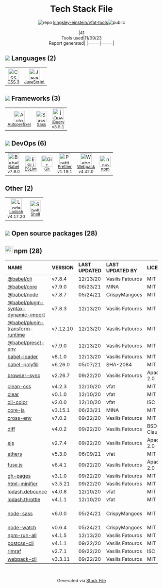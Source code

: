 <!--
--- Readme.md Snippet without images Start ---
## Tech Stack
kingsley-einstein/vfat-tools is built on the following main stack:
- [jQuery](http://jquery.com/) – Javascript UI Libraries
- [Sass](http://sass-lang.com/) – CSS Pre-processors / Extensions
- [JavaScript](https://developer.mozilla.org/en-US/docs/Web/JavaScript) – Languages
- [Webpack](http://webpack.js.org) – JS Build Tools / JS Task Runners
- [Autoprefixer](https://github.com/postcss/autoprefixer) – CSS Pre-processors / Extensions
- [Lodash](https://lodash.com) – Javascript Utilities & Libraries
- [Babel](http://babeljs.io/) – JavaScript Compilers
- [ESLint](http://eslint.org/) – Code Review
- [Shell](https://en.wikipedia.org/wiki/Shell_script) – Shells
- [Prettier](https://prettier.io/) – Code Review

Full tech stack [here](/techstack.md)
--- Readme.md Snippet without images End ---

--- Readme.md Snippet with images Start ---
## Tech Stack
kingsley-einstein/vfat-tools is built on the following main stack:
- <img width='25' height='25' src='https://img.stackshare.io/service/1021/lxEKmMnB_400x400.jpg' alt='jQuery'/> [jQuery](http://jquery.com/) – Javascript UI Libraries
- <img width='25' height='25' src='https://img.stackshare.io/service/1171/jCR2zNJV.png' alt='Sass'/> [Sass](http://sass-lang.com/) – CSS Pre-processors / Extensions
- <img width='25' height='25' src='https://img.stackshare.io/service/1209/javascript.jpeg' alt='JavaScript'/> [JavaScript](https://developer.mozilla.org/en-US/docs/Web/JavaScript) – Languages
- <img width='25' height='25' src='https://img.stackshare.io/service/1682/IMG_4636.PNG' alt='Webpack'/> [Webpack](http://webpack.js.org) – JS Build Tools / JS Task Runners
- <img width='25' height='25' src='https://img.stackshare.io/service/2202/72d087642cfce6fef6f2dabec5bf49e8_400x400.png' alt='Autoprefixer'/> [Autoprefixer](https://github.com/postcss/autoprefixer) – CSS Pre-processors / Extensions
- <img width='25' height='25' src='https://img.stackshare.io/service/2438/lodash.png' alt='Lodash'/> [Lodash](https://lodash.com) – Javascript Utilities & Libraries
- <img width='25' height='25' src='https://img.stackshare.io/service/2739/-1wfGjNw.png' alt='Babel'/> [Babel](http://babeljs.io/) – JavaScript Compilers
- <img width='25' height='25' src='https://img.stackshare.io/service/3337/Q4L7Jncy.jpg' alt='ESLint'/> [ESLint](http://eslint.org/) – Code Review
- <img width='25' height='25' src='https://img.stackshare.io/service/4631/default_c2062d40130562bdc836c13dbca02d318205a962.png' alt='Shell'/> [Shell](https://en.wikipedia.org/wiki/Shell_script) – Shells
- <img width='25' height='25' src='https://img.stackshare.io/service/7035/default_66f265943abed56bcdbfca1c866a4261b1fbb063.jpg' alt='Prettier'/> [Prettier](https://prettier.io/) – Code Review

Full tech stack [here](/techstack.md)
--- Readme.md Snippet with images End ---
-->
<div align="center">

# Tech Stack File
![](https://img.stackshare.io/repo.svg "repo") [kingsley-einstein/vfat-tools](https://github.com/kingsley-einstein/vfat-tools)![](https://img.stackshare.io/public_badge.svg "public")
<br/><br/>
|41<br/>Tools used|11/09/23 <br/>Report generated|
|------|------|
</div>

## <img src='https://img.stackshare.io/languages.svg'/> Languages (2)
<table><tr>
  <td align='center'>
  <img width='36' height='36' src='https://img.stackshare.io/service/6727/css.png' alt='CSS 3'>
  <br>
  <sub><a href="https://developer.mozilla.org/en-US/docs/Web/CSS/CSS3">CSS 3</a></sub>
  <br>
  <sub></sub>
</td>

<td align='center'>
  <img width='36' height='36' src='https://img.stackshare.io/service/1209/javascript.jpeg' alt='JavaScript'>
  <br>
  <sub><a href="https://developer.mozilla.org/en-US/docs/Web/JavaScript">JavaScript</a></sub>
  <br>
  <sub></sub>
</td>

</tr>
</table>

## <img src='https://img.stackshare.io/frameworks.svg'/> Frameworks (3)
<table><tr>
  <td align='center'>
  <img width='36' height='36' src='https://img.stackshare.io/service/2202/72d087642cfce6fef6f2dabec5bf49e8_400x400.png' alt='Autoprefixer'>
  <br>
  <sub><a href="https://github.com/postcss/autoprefixer">Autoprefixer</a></sub>
  <br>
  <sub></sub>
</td>

<td align='center'>
  <img width='36' height='36' src='https://img.stackshare.io/service/1171/jCR2zNJV.png' alt='Sass'>
  <br>
  <sub><a href="http://sass-lang.com/">Sass</a></sub>
  <br>
  <sub></sub>
</td>

<td align='center'>
  <img width='36' height='36' src='https://img.stackshare.io/service/1021/lxEKmMnB_400x400.jpg' alt='jQuery'>
  <br>
  <sub><a href="http://jquery.com/">jQuery</a></sub>
  <br>
  <sub>v3.5.1</sub>
</td>

</tr>
</table>

## <img src='https://img.stackshare.io/devops.svg'/> DevOps (6)
<table><tr>
  <td align='center'>
  <img width='36' height='36' src='https://img.stackshare.io/service/2739/-1wfGjNw.png' alt='Babel'>
  <br>
  <sub><a href="http://babeljs.io/">Babel</a></sub>
  <br>
  <sub>v7.9.0</sub>
</td>

<td align='center'>
  <img width='36' height='36' src='https://img.stackshare.io/service/3337/Q4L7Jncy.jpg' alt='ESLint'>
  <br>
  <sub><a href="http://eslint.org/">ESLint</a></sub>
  <br>
  <sub></sub>
</td>

<td align='center'>
  <img width='36' height='36' src='https://img.stackshare.io/service/1046/git.png' alt='Git'>
  <br>
  <sub><a href="http://git-scm.com/">Git</a></sub>
  <br>
  <sub></sub>
</td>

<td align='center'>
  <img width='36' height='36' src='https://img.stackshare.io/service/7035/default_66f265943abed56bcdbfca1c866a4261b1fbb063.jpg' alt='Prettier'>
  <br>
  <sub><a href="https://prettier.io/">Prettier</a></sub>
  <br>
  <sub>v1.19.1</sub>
</td>

<td align='center'>
  <img width='36' height='36' src='https://img.stackshare.io/service/1682/IMG_4636.PNG' alt='Webpack'>
  <br>
  <sub><a href="http://webpack.js.org">Webpack</a></sub>
  <br>
  <sub>v4.42.0</sub>
</td>

<td align='center'>
  <img width='36' height='36' src='https://img.stackshare.io/service/1120/lejvzrnlpb308aftn31u.png' alt='npm'>
  <br>
  <sub><a href="https://www.npmjs.com/">npm</a></sub>
  <br>
  <sub></sub>
</td>

</tr>
</table>

## Other (2)
<table><tr>
  <td align='center'>
  <img width='36' height='36' src='https://img.stackshare.io/service/2438/lodash.png' alt='Lodash'>
  <br>
  <sub><a href="https://lodash.com">Lodash</a></sub>
  <br>
  <sub>v4.17.20</sub>
</td>

<td align='center'>
  <img width='36' height='36' src='https://img.stackshare.io/service/4631/default_c2062d40130562bdc836c13dbca02d318205a962.png' alt='Shell'>
  <br>
  <sub><a href="https://en.wikipedia.org/wiki/Shell_script">Shell</a></sub>
  <br>
  <sub></sub>
</td>

</tr>
</table>


## <img src='https://img.stackshare.io/group.svg' /> Open source packages (28)</h2>

## <img width='24' height='24' src='https://img.stackshare.io/service/1120/lejvzrnlpb308aftn31u.png'/> npm (28)

|NAME|VERSION|LAST UPDATED|LAST UPDATED BY|LICENSE|VULNERABILITIES|
|:------|:------|:------|:------|:------|:------|
|[@babel/cli](https://www.npmjs.com/@babel/cli)|v7.8.4|12/13/20|Vasilis Fatouros |MIT|N/A|
|[@babel/core](https://www.npmjs.com/@babel/core)|v7.9.0|06/23/21|MINA |MIT|N/A|
|[@babel/node](https://www.npmjs.com/@babel/node)|v7.8.7|05/24/21|CrispyMangoes |MIT|N/A|
|[@babel/plugin-syntax-dynamic-import](https://www.npmjs.com/@babel/plugin-syntax-dynamic-import)|v7.8.3|12/13/20|Vasilis Fatouros |MIT|N/A|
|[@babel/plugin-transform-runtime](https://www.npmjs.com/@babel/plugin-transform-runtime)|v7.12.10|12/13/20|Vasilis Fatouros |MIT|N/A|
|[@babel/preset-env](https://www.npmjs.com/@babel/preset-env)|v7.9.0|12/13/20|Vasilis Fatouros |MIT|N/A|
|[babel-loader](https://www.npmjs.com/babel-loader)|v8.1.0|12/13/20|Vasilis Fatouros |MIT|N/A|
|[babel-polyfill](https://www.npmjs.com/babel-polyfill)|v6.26.0|05/07/21|SHA-2084 |MIT|N/A|
|[browser-sync](https://www.npmjs.com/browser-sync)|v2.26.7|09/22/20|Vasilis Fatouros |Apache-2.0|N/A|
|[clean-css](https://www.npmjs.com/clean-css)|v4.2.3|12/10/20|vfat |MIT|N/A|
|[clear](https://www.npmjs.com/clear)|v0.1.0|12/10/20|vfat |MIT|N/A|
|[cli-color](https://www.npmjs.com/cli-color)|v2.0.0|12/10/20|vfat |ISC|N/A|
|[core-js](https://www.npmjs.com/core-js)|v3.15.1|06/23/21|MINA |MIT|N/A|
|[cross-env](https://www.npmjs.com/cross-env)|v7.0.2|09/22/20|Vasilis Fatouros |MIT|N/A|
|[diff](https://www.npmjs.com/diff)|v4.0.2|09/22/20|Vasilis Fatouros |BSD-3-Clause|N/A|
|[ejs](https://www.npmjs.com/ejs)|v2.7.4|09/22/20|Vasilis Fatouros |Apache-2.0|[CVE-2022-29078](https://github.com/advisories/GHSA-phwq-j96m-2c2q) (Critical)|
|[ethers](https://www.npmjs.com/ethers)|v5.3.0|06/09/21|vfat |MIT|N/A|
|[fuse.js](https://www.npmjs.com/fuse.js)|v6.4.1|09/22/20|Vasilis Fatouros |Apache-2.0|N/A|
|[gh-pages](https://www.npmjs.com/gh-pages)|v3.1.0|09/22/20|Vasilis Fatouros |MIT|N/A|
|[html-minifier](https://www.npmjs.com/html-minifier)|v3.5.21|09/22/20|Vasilis Fatouros |MIT|N/A|
|[lodash.debounce](https://www.npmjs.com/lodash.debounce)|v4.0.8|12/10/20|vfat |MIT|N/A|
|[lodash.throttle](https://www.npmjs.com/lodash.throttle)|v4.1.1|12/10/20|vfat |MIT|N/A|
|[node-sass](https://www.npmjs.com/node-sass)|v6.0.0|05/24/21|CrispyMangoes |MIT|[CVE-2020-24025](https://github.com/advisories/GHSA-r8f7-9pfq-mjmv) (Moderate)|
|[node-watch](https://www.npmjs.com/node-watch)|v0.6.4|05/24/21|CrispyMangoes |MIT|N/A|
|[npm-run-all](https://www.npmjs.com/npm-run-all)|v4.1.5|12/13/20|Vasilis Fatouros |MIT|N/A|
|[postcss-cli](https://www.npmjs.com/postcss-cli)|v4.1.1|09/22/20|Vasilis Fatouros |MIT|N/A|
|[rimraf](https://www.npmjs.com/rimraf)|v2.7.1|09/22/20|Vasilis Fatouros |ISC|N/A|
|[webpack-cli](https://www.npmjs.com/webpack-cli)|v3.3.11|09/22/20|Vasilis Fatouros |MIT|N/A|

<br/>
<div align='center'>

Generated via [Stack File](https://github.com/apps/stack-file)

